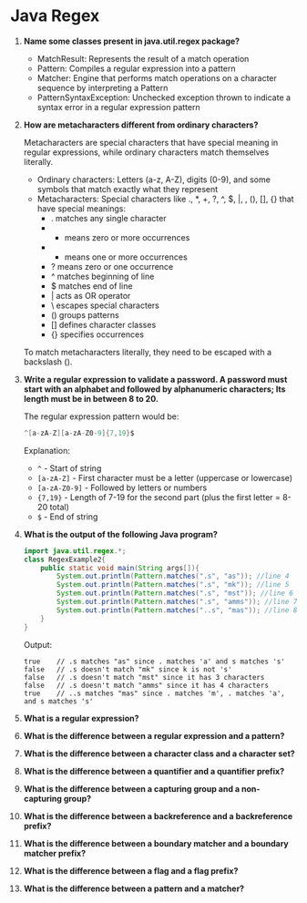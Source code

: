 # Java Regex

1. **Name some classes present in java.util.regex package?**

   - MatchResult: Represents the result of a match operation
   - Pattern: Compiles a regular expression into a pattern
   - Matcher: Engine that performs match operations on a character sequence by interpreting a Pattern
   - PatternSyntaxException: Unchecked exception thrown to indicate a syntax error in a regular expression pattern

2. **How are metacharacters different from ordinary characters?**

   Metacharacters are special characters that have special meaning in regular expressions, while ordinary characters match themselves literally.

   - Ordinary characters: Letters (a-z, A-Z), digits (0-9), and some symbols that match exactly what they represent
   - Metacharacters: Special characters like ., \*, +, ?, ^, $, |, \, (), [], {} that have special meanings:
     - . matches any single character
     - - means zero or more occurrences
     - - means one or more occurrences
     - ? means zero or one occurrence
     - ^ matches beginning of line
     - $ matches end of line
     - | acts as OR operator
     - \ escapes special characters
     - () groups patterns
     - [] defines character classes
     - {} specifies occurrences

   To match metacharacters literally, they need to be escaped with a backslash (\).

3. **Write a regular expression to validate a password. A password must start with an alphabet and followed by alphanumeric characters; Its length must be in between 8 to 20.**

   The regular expression pattern would be:

   ```java
   ^[a-zA-Z][a-zA-Z0-9]{7,19}$
   ```

   Explanation:

   - `^` - Start of string
   - `[a-zA-Z]` - First character must be a letter (uppercase or lowercase)
   - `[a-zA-Z0-9]` - Followed by letters or numbers
   - `{7,19}` - Length of 7-19 for the second part (plus the first letter = 8-20 total)
   - `$` - End of string

4. **What is the output of the following Java program?**

   ```java
   import java.util.regex.*;
   class RegexExample2{
       public static void main(String args[]){
           System.out.println(Pattern.matches(".s", "as")); //line 4
           System.out.println(Pattern.matches(".s", "mk")); //line 5
           System.out.println(Pattern.matches(".s", "mst")); //line 6
           System.out.println(Pattern.matches(".s", "amms")); //line 7
           System.out.println(Pattern.matches("..s", "mas")); //line 8
       }
   }
   ```

   Output:

   ```
   true    // .s matches "as" since . matches 'a' and s matches 's'
   false   // .s doesn't match "mk" since k is not 's'
   false   // .s doesn't match "mst" since it has 3 characters
   false   // .s doesn't match "amms" since it has 4 characters
   true    // ..s matches "mas" since . matches 'm', . matches 'a', and s matches 's'
   ```

5. **What is a regular expression?**
6. **What is the difference between a regular expression and a pattern?**
7. **What is the difference between a character class and a character set?**
8. **What is the difference between a quantifier and a quantifier prefix?**
9. **What is the difference between a capturing group and a non-capturing group?**
10. **What is the difference between a backreference and a backreference prefix?**
11. **What is the difference between a boundary matcher and a boundary matcher prefix?**
12. **What is the difference between a flag and a flag prefix?**
13. **What is the difference between a pattern and a matcher?**

